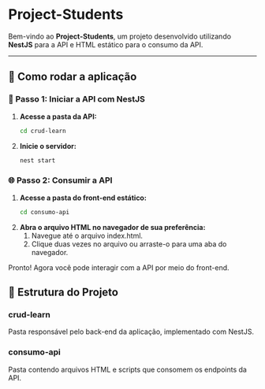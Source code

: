 # Project-Students

Bem-vindo ao **Project-Students**, um projeto desenvolvido utilizando **NestJS** para a API e HTML estático para o consumo da API.  

---

## 🚀 Como rodar a aplicação

### 📂 Passo 1: Iniciar a API com NestJS

1. **Acesse a pasta da API:**
   ```bash
   cd crud-learn
   
2. **Inicie o servidor:**
   ```bash
   nest start

### 🌐 Passo 2: Consumir a API

1. **Acesse a pasta do front-end estático:**
   ```bash
   cd consumo-api
   
2. **Abra o arquivo HTML no navegador de sua preferência:**
   1. Navegue até o arquivo index.html.
   2. Clique duas vezes no arquivo ou arraste-o para uma aba do navegador.
      
Pronto! Agora você pode interagir com a API por meio do front-end.

## 📝 Estrutura do Projeto

### crud-learn
Pasta responsável pelo back-end da aplicação, implementado com NestJS.

### consumo-api
Pasta contendo arquivos HTML e scripts que consomem os endpoints da API.
